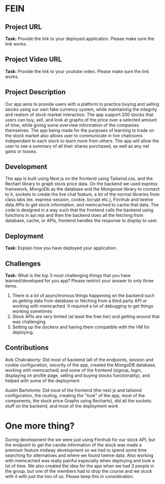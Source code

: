 # FEIN

## Project URL

**Task:** Provide the link to your deployed application. Please make sure the link works. 

## Project Video URL 

**Task:** Provide the link to your youtube video. Please make sure the link works. 

## Project Description

Our app aims to provide users with a platform to practice buying and selling stocks using our own fake currency system, while maintaining the integrity and realism of stock market interaction. The app support 200 stocks that users can buy, sell, and look at graphs of the price over a selected amount of time, while giving some overview information of the companies themselves. The app being made for the purposes of learning to trade on the stock market also allows user to communicate in live chatrooms independant to each stock to learn more from others. The app will allow the user to see a summary of all their shares purchased, as well as any net gains or losses.

## Development

The app is built using Next js on the frontend using Tailwind.css, and the Rechart library to graph stock price data. On the backend we used express framework, MongoDb as the database and the Mongoose library to connect to it, sockets to create the live chat feature, a lot of the normal libraries from class labs (ex. express-session, cookie, bcrypt etc.), Finnhub and twelve data APIs to get stock information, and memcached to cache that data. The code is designed in a way such that the frontend calls the backend using functions in api.mjs and then the backend does all the fetching from database, cache, or APIs, frontend handles the response to display to user.   

## Deployment

**Task:** Explain how you have deployed your application. 

## Challenges

**Task:** What is the top 3 most challenging things that you have learned/developed for you app? Please restrict your answer to only three items. 

1. There is a lot of asynchronous things happening on the backend such as getting data from database or fetching from a third party API or working with memcached. It required a lot of debugging to get things working sometimes
2. Stock APIs are very limited (at least the free tier) and getting around that was challenging
3. Setting up the dockers and having them compatible with the VM for deploying.

## Contributions

Avik Chakraborty: Did most of backend (all of the endpoints, session and cookie configuration, security of the app, created the MongoDB database, working with memcached) and some of the frontend (signup, login, displaying on profile page, selling and buying stocks functionality), and helped with some of the deployment

Austin Bartolome: Did most of the frontend (the next js and tailwind configuration, the routing, creating the "look" of the app, most of the components, the stock price Graphs using Recharts), did all the sockets stuff on the backend, and most of the deployment work

# One more thing? 

During development the we were just using Finnhub for our stock API, but the endpoint to get the candle information of the stock was made a premium feature midway development so we had to spend some time searching for alternatives and where we found twelve data. 
Also working with memcached was really painful especially when deploying and took a lot of time.
We also created the idea for the app when we had 3 people in the group, but one of the members had to drop the course and we stuck with it with just the two of us. Please keep this in consideration.
